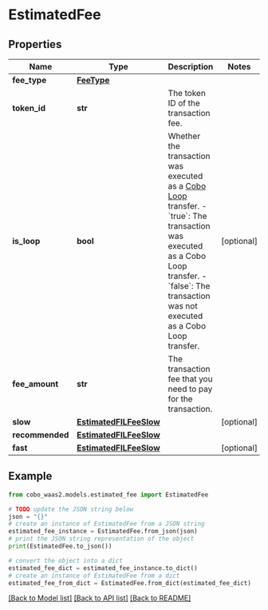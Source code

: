 # EstimatedFee


## Properties

Name | Type | Description | Notes
------------ | ------------- | ------------- | -------------
**fee_type** | [**FeeType**](FeeType.md) |  | 
**token_id** | **str** | The token ID of the transaction fee. | 
**is_loop** | **bool** | Whether the transaction was executed as a [Cobo Loop](https://manuals.cobo.com/en/portal/custodial-wallets/cobo-loop) transfer. - &#x60;true&#x60;: The transaction was executed as a Cobo Loop transfer. - &#x60;false&#x60;: The transaction was not executed as a Cobo Loop transfer.  | [optional] 
**fee_amount** | **str** | The transaction fee that you need to pay for the transaction. | 
**slow** | [**EstimatedFILFeeSlow**](EstimatedFILFeeSlow.md) |  | [optional] 
**recommended** | [**EstimatedFILFeeSlow**](EstimatedFILFeeSlow.md) |  | 
**fast** | [**EstimatedFILFeeSlow**](EstimatedFILFeeSlow.md) |  | [optional] 

## Example

```python
from cobo_waas2.models.estimated_fee import EstimatedFee

# TODO update the JSON string below
json = "{}"
# create an instance of EstimatedFee from a JSON string
estimated_fee_instance = EstimatedFee.from_json(json)
# print the JSON string representation of the object
print(EstimatedFee.to_json())

# convert the object into a dict
estimated_fee_dict = estimated_fee_instance.to_dict()
# create an instance of EstimatedFee from a dict
estimated_fee_from_dict = EstimatedFee.from_dict(estimated_fee_dict)
```
[[Back to Model list]](../README.md#documentation-for-models) [[Back to API list]](../README.md#documentation-for-api-endpoints) [[Back to README]](../README.md)


